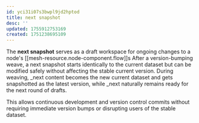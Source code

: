 ```yaml
---
id: yci31i07s3bwpl9jd2hptod
title: next snapshot
desc: ''
updated: 1755912753169
created: 1751238695109
---
```


The **next snapshot** serves as a draft workspace for ongoing changes to a node's [[mesh-resource.node-component.flow]]s
After a version-bumping weave, a next snapshot starts identically to the current dataset but can be modified safely without affecting the stable current version. During weaving, _next content becomes the new current dataset and gets snapshotted as the latest version, while _next naturally remains ready for the next round of drafts.

This allows continuous development and version control commits without requiring immediate version bumps or disrupting users of the stable dataset.
